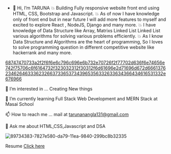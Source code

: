 - 👋 Hi, I’m TARUNA
 💥 Building Fully responsive website front end using HTML, CSS, Bootstrap and Javascript.
 💥 As of now I have knowledge only of front end but in near future I will add more features to myself and excited to explore React , NodeJS, Django and many more.
 💥 I have knowledge of Data Structure like Array, Matrixs Linked List  Linked List various algorithms for solving various problems efficiently.
 💥 As I know Data Structure and Algorithms are the heart of programming, So I loves to solve programming question in different competitive website like hackerrank and many more.
       
[68747470733a2f2f6f6e6c796c696e6b732e70726f2f77702d636f6e74656e742f75706c6f6164732f323032312f30312f6d61696e2d71696d672d66613762346264633362326637336537343965356332633634366434616531332e676966](https://user-images.githubusercontent.com/99668292/163003485-277d81f8-948e-40a8-b89f-5ff01ae483c0.gif)


👀 I’m interested in ... Creating New things

🌱 I’m currently learning Full Stack Web Development and MERN Stack at Masai School

📫 How to reach me ... mail at tarunanangla131@gmail.com

💬 Ask me about HTML,CSS,Javascript and DSA

![89734383-7827e580-da79-11ea-9840-299bc8b32335](https://user-images.githubusercontent.com/99668292/163000603-d1c4922b-c36c-49c0-9abd-90dddcbf08a5.jpg)


Resume 
<a href="https://drive.google.com/file/d/1IGq3guE5WTNbR5Dcc0_neATVDO9RR5by/view?usp=sharing">Click here</a>

               
                  
